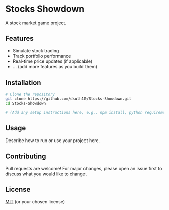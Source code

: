 # Stocks Showdown

A stock market game project.

## Features

- Simulate stock trading
- Track portfolio performance
- Real-time price updates (if applicable)
- ... (add more features as you build them)

## Installation

```sh
# Clone the repository
git clone https://github.com/dsuth10/Stocks-Showdown.git
cd Stocks-Showdown

# (Add any setup instructions here, e.g., npm install, python requirements, etc.)
```

## Usage

Describe how to run or use your project here.

## Contributing

Pull requests are welcome! For major changes, please open an issue first to discuss what you would like to change.

## License

[MIT](LICENSE) (or your chosen license) 